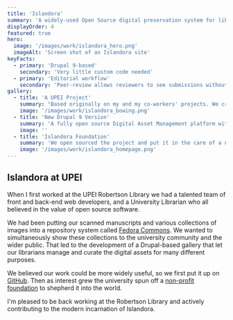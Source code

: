 ```yaml
---
title: 'Islandora'
summary: 'A widely-used Open Source digital preservation system for libraries, museums and galleries'
displayOrder: 4
featured: true
hero:
  image: '/images/work/islandora_hero.png'
  imageAlt: 'Screen shot of an Islandora site'
keyFacts:
  - primary: 'Drupal 9-based'
    secondary: 'Very little custom code needed'
  - primary: 'Editorial workflow'
    secondary: 'Peer-review allows reviewers to see submissions without seeing the authors.'
gallery:
  - title: 'A UPEI Project'
    summary: "Based originally on my and my co-workers' projects. We created a simple Drupal-based front end for our preservation efforts, and open sourced it. It caught on and is now a world-wide project."
    image: '/images/work/islandora_bowing.png'
  - title: 'New Drupal 9 Version'
    summary: 'A fully open source Digital Asset Management platform with user-configurable workflows and a microservies-based Architecture.'
    image: ''
  - title: 'Islandora Foundation'
    summary: 'We open sourced the project and put it in the care of a non-profit organization that runs events and governs the community.'
    image: '/images/work/islandora_homepage.png'
---
```

## Islandora at UPEI

When I first worked at the UPEI Robertson Library we had a talented team of front and back-end web developers, and a University Librarian who all believed in the value of open source software.

We had been putting our scanned manuscripts and various collections of images into a repository system called [Fedora Commons](https://duraspace.org/fedora/). We wanted to simultaneously show these collections to the university community and the wider public. That led to the development of a Drupal-based gallery that let our librarians manage and curate the digital assets for many different purposes.

We believed our work could be more widely useful, so we first put it up on [GitHub](https://github.com/islandora/islandora). Then as interest grew the university spun off a [non-profit foundation](https://islandora.ca/) to shepherd it into the world.

I'm pleased to be back working at the Robertson Library and actively contributing to the modern incarnation of Islandora.